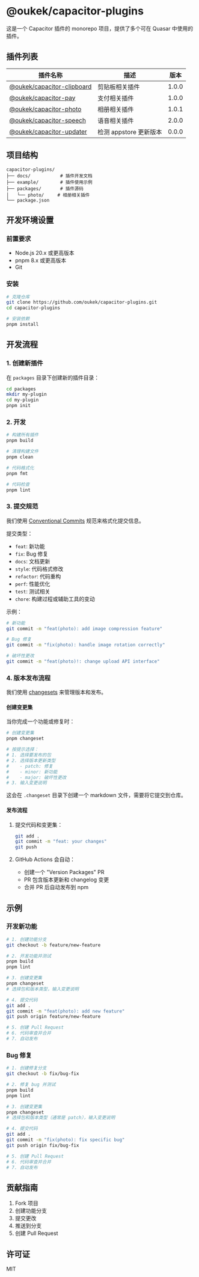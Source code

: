 # @oukek/capacitor-plugins

这是一个 Capacitor 插件的 monorepo 项目，提供了多个可在 Quasar 中使用的插件。

## 插件列表

| 插件名称 | 描述 | 版本 |
| --- | --- | --- |
| [@oukek/capacitor-clipboard](./packages/clipboard/README.md) | 剪贴板相关插件 | 1.0.0 |
| [@oukek/capacitor-pay](./packages/pay/README.md) | 支付相关插件 | 1.0.0 |
| [@oukek/capacitor-photo](./packages/photo/README.md) | 相册相关插件 | 1.0.1 |
| [@oukek/capacitor-speech](./packages/speech/README.md) | 语音相关插件 | 2.0.0 |
| [@oukek/capacitor-updater](./packages/updater/README.md) | 检测 appstore 更新版本 | 0.0.0 |

## 项目结构

```
capacitor-plugins/
├── docs/           # 插件开发文档
├── example/        # 插件使用示例
├── packages/       # 插件源码
│   └── photo/     # 相册相关插件
└── package.json
```

## 开发环境设置

### 前置要求

- Node.js 20.x 或更高版本
- pnpm 8.x 或更高版本
- Git

### 安装

```bash
# 克隆仓库
git clone https://github.com/oukek/capacitor-plugins.git
cd capacitor-plugins

# 安装依赖
pnpm install
```

## 开发流程

### 1. 创建新插件

在 `packages` 目录下创建新的插件目录：

```bash
cd packages
mkdir my-plugin
cd my-plugin
pnpm init
```

### 2. 开发

```bash
# 构建所有插件
pnpm build

# 清理构建文件
pnpm clean

# 代码格式化
pnpm fmt

# 代码检查
pnpm lint
```

### 3. 提交规范

我们使用 [Conventional Commits](https://www.conventionalcommits.org/) 规范来格式化提交信息。

提交类型：
- `feat`: 新功能
- `fix`: Bug 修复
- `docs`: 文档更新
- `style`: 代码格式修改
- `refactor`: 代码重构
- `perf`: 性能优化
- `test`: 测试相关
- `chore`: 构建过程或辅助工具的变动

示例：
```bash
# 新功能
git commit -m "feat(photo): add image compression feature"

# Bug 修复
git commit -m "fix(photo): handle image rotation correctly"

# 破坏性更改
git commit -m "feat(photo)!: change upload API interface"
```

### 4. 版本发布流程

我们使用 [changesets](https://github.com/changesets/changesets) 来管理版本和发布。

#### 创建变更集

当你完成一个功能或修复时：

```bash
# 创建变更集
pnpm changeset

# 按提示选择：
# 1. 选择要发布的包
# 2. 选择版本更新类型
#    - patch: 修复
#    - minor: 新功能
#    - major: 破坏性更改
# 3. 输入变更说明
```

这会在 `.changeset` 目录下创建一个 markdown 文件，需要将它提交到仓库。

#### 发布流程

1. 提交代码和变更集：
   ```bash
   git add .
   git commit -m "feat: your changes"
   git push
   ```

2. GitHub Actions 会自动：
   - 创建一个 "Version Packages" PR
   - PR 包含版本更新和 changelog 变更
   - 合并 PR 后自动发布到 npm

## 示例

### 开发新功能

```bash
# 1. 创建功能分支
git checkout -b feature/new-feature

# 2. 开发功能并测试
pnpm build
pnpm lint

# 3. 创建变更集
pnpm changeset
# 选择包和版本类型，输入变更说明

# 4. 提交代码
git add .
git commit -m "feat(photo): add new feature"
git push origin feature/new-feature

# 5. 创建 Pull Request
# 6. 代码审查并合并
# 7. 自动发布
```

### Bug 修复

```bash
# 1. 创建修复分支
git checkout -b fix/bug-fix

# 2. 修复 bug 并测试
pnpm build
pnpm lint

# 3. 创建变更集
pnpm changeset
# 选择包和版本类型（通常是 patch），输入变更说明

# 4. 提交代码
git add .
git commit -m "fix(photo): fix specific bug"
git push origin fix/bug-fix

# 5. 创建 Pull Request
# 6. 代码审查并合并
# 7. 自动发布
```

## 贡献指南

1. Fork 项目
2. 创建功能分支
3. 提交更改
4. 推送到分支
5. 创建 Pull Request

## 许可证

MIT 